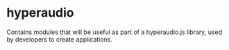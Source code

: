 hyperaudio
==========

Contains modules that will be useful as part of a hyperaudio.js library, used by developers to create applications.
